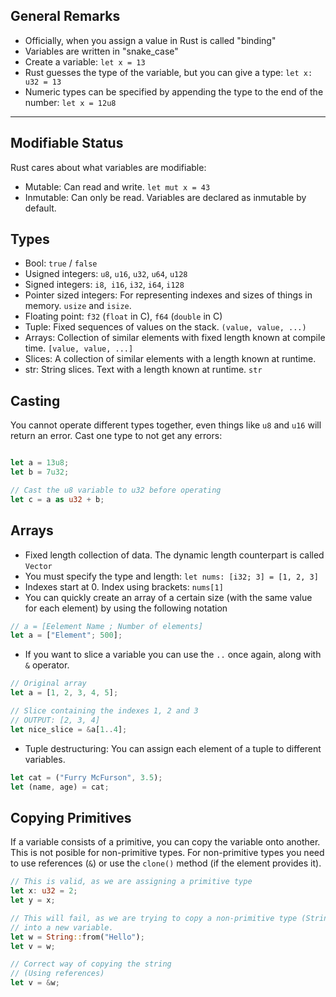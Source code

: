 ## General Remarks
- Officially, when you assign a value in Rust is called "binding"
- Variables are written in "snake_case"
- Create a variable: `let x = 13`
- Rust guesses the type of the variable, but you can give a type: `let x: u32 = 13`
- Numeric types can be specified by appending the type to the end of the number: `let x = 12u8`

------

## Modifiable Status
Rust cares about what variables are modifiable:

- Mutable: Can read and write. `let mut x = 43`
- Inmutable: Can only be read. Variables are declared as inmutable by default.


## Types

- Bool: `true` / `false`
- Usigned integers: `u8`, `u16`, `u32`, `u64`, `u128`
- Signed integers: `i8`,` i16`, `i32`, `i64`, `i128`
- Pointer sized integers: For representing indexes and sizes of things in memory. `usize` and `isize`.
- Floating point: `f32` (`float` in C), `f64` (`double` in C)
- Tuple: Fixed sequences of values on the stack. `(value, value, ...)`
- Arrays: Collection of similar elements with fixed length known at compile time. `[value, value, ...]`
- Slices: A collection of similar elements with a length known at runtime.
- str: String slices. Text with a length known at runtime. `str`


## Casting
You cannot operate different types together, even things like `u8` and `u16` will return an error. Cast one type to not get any errors:
```rust

let a = 13u8;
let b = 7u32;

// Cast the u8 variable to u32 before operating
let c = a as u32 + b;

```


## Arrays
- Fixed length collection of data. The dynamic length counterpart is called `Vector`
- You must specify the type and length: `let nums: [i32; 3] = [1, 2, 3]`
- Indexes start at 0. Index using brackets: `nums[1]`
- You can quickly create an array of a certain size (with the same value for each element) by using the following notation

```rust
// a = [Eelement Name ; Number of elements]
let a = ["Element"; 500];
```
- If you want to slice a variable you can use the `..` once again, along with `&` operator.

```rust
// Original array
let a = [1, 2, 3, 4, 5];

// Slice containing the indexes 1, 2 and 3
// OUTPUT: [2, 3, 4]
let nice_slice = &a[1..4];
```

- Tuple destructuring: You can assign each element of a tuple to different variables.

```rust
let cat = ("Furry McFurson", 3.5);
let (name, age) = cat;
```


## Copying Primitives
If a variable consists of a primitive, you can copy the variable onto another. This is not posible for non-primitive types. For non-primitive types you need to use references (`&`) or 
use the `clone()` method (if the element provides it).

```rust
// This is valid, as we are assigning a primitive type
let x: u32 = 2;
let y = x;

// This will fail, as we are trying to copy a non-primitive type (String)
// into a new variable.
let w = String::from("Hello");
let v = w;

// Correct way of copying the string
// (Using references)
let v = &w;

```


